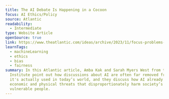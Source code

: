 ```yaml
---
title: The AI Debate Is Happening in a Cocoon
focus: AI Ethics/Policy
source: Atlantic
readability:
  - Intermediate
type: Website Article
openSource: true
link: https://www.theatlantic.com/ideas/archive/2023/11/focus-problems-artificial-intelligence-causing-today/675941/
learnTags:
  - machineLearning
  - ethics
  - bias
  - fairness
summary: In this Atlantic article, Amba Kak and Sarah Myers West from the AI Now
  Institute point out how discussions about AI are often far removed from how
  it's actually used in today’s world, and they discuss how AI already poses
  economic and physical threats that disproportionately harm society’s most
  vulnerable people.
---
```

